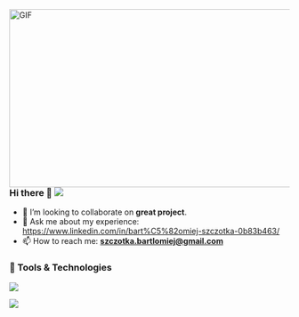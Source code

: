 <img align="right" alt="GIF" src="https://github.com/sparshrestha/sparshrestha/blob/main/code.gif?raw=true" width="512" height="320" />

### Hi there 👋 ![](https://visitor-badge.glitch.me/badge?page_id=sparshrestha.sparshrestha)
- 👯 I’m looking to collaborate on **great project**.
- 💬 Ask me about my experience: https://www.linkedin.com/in/bart%C5%82omiej-szczotka-0b83b463/
- 📫 How to reach me: **szczotka.bartlomiej@gmail.com**

### 🔧 Tools & Technologies

![](cOS-Linux-informational?style=flat&logo=linux&logoColor=white&color=6aa6f8)

![](https://img.shields.io/badge/Database-PostgreSQL-informational?style=flat&logo=postgresql&logoColor=white&color=6aa6f8)

